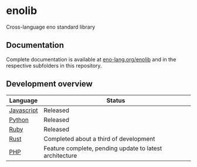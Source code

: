 # enolib

Cross-language eno standard library

## Documentation

Complete documentation is available at [eno-lang.org/enolib](https://eno-lang.org/enolib/) and in the respective subfolders in this repository.

## Development overview

| Language | Status |
|  -- | -- |
| [Javascript](https://github.com/eno-lang/enolib/tree/master/javascript) | Released |
| [Python](https://github.com/eno-lang/enolib/tree/master/python) | Released |
| [Ruby](https://github.com/eno-lang/enolib/tree/master/ruby)  | Released |
| [Rust](https://github.com/eno-lang/enolib/tree/rust/rust)  | Completed about a third of development |
| [PHP](https://github.com/eno-lang/enolib/tree/php/php)  | Feature complete, pending update to latest architecture |
